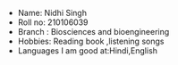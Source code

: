- Name: Nidhi Singh
- Roll no: 210106039
- Branch : Biosciences and bioengineering
- Hobbies: Reading book ,listening songs
- Languages I am good at:Hindi,English